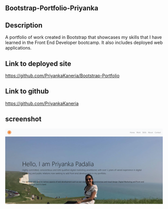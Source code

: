 ## Bootstrap-Portfolio-Priyanka

## Description
A portfolio of work created in Bootstrap that showcases my skills that I have learned in the Front End Developer bootcamp. It also includes deployed web applications.

## Link to deployed site
https://github.com/PriyankaKaneria/Bootstrap-Portfolio

## Link to github
https://github.com/PriyankaKaneria

## screenshot
![alt text](https://github.com/PriyankaKaneria/Bootstrap-Portfolio/blob/main/images/Screenshot.png)